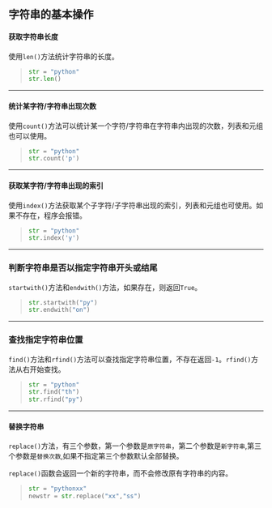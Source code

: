 ## 字符串的基本操作

#### 获取字符串长度

使用`len()`方法统计字符串的长度。

> ```python
> str = "python"
> str.len()
> ```

***

#### 统计某字符/字符串出现次数

使用`count()`方法可以统计某一个字符/字符串在字符串内出现的次数，列表和元组也可以使用。

> ```python
> str = "python"
> str.count('p') 
> ```

***

#### 获取某字符/字符串出现的索引

使用`index()`方法获取某个子字符/子字符串出现的索引，列表和元组也可使用。如果不存在，程序会报错。

> ```python
> str = "python"
> str.index('y')
> ```

***

### 判断字符串是否以指定字符串开头或结尾

`startwith()`方法和`endwith()`方法，如果存在，则返回`True`。

> ```python
> str.startwith("py")
> str.endwith("on")
> ```

***

### 查找指定字符串位置

`find()`方法和`rfind()`方法可以查找指定字符串位置，不存在返回`-1`。`rfind()`方法从右开始查找。

> ```python
> str = "python"
> str.find("th")
> str.rfind("py")
> ```

***

#### 替换字符串

`replace()`方法，有三个参数，第一个参数是`原字符串`，第二个参数是`新字符串`,第三个参数是`替换次数`,如果不指定第三个参数默认全部替换。

`replace()`函数会返回一个新的字符串，而不会修改原有字符串的内容。

> ```python
> str = "pythonxx"
> newstr = str.replace("xx","ss")
> ```

